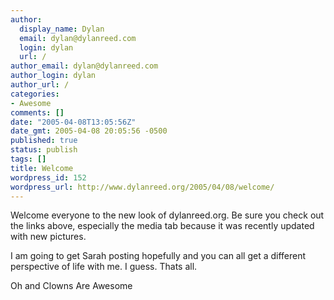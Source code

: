```yaml
---
author:
  display_name: Dylan
  email: dylan@dylanreed.com
  login: dylan
  url: /
author_email: dylan@dylanreed.com
author_login: dylan
author_url: /
categories:
- Awesome
comments: []
date: "2005-04-08T13:05:56Z"
date_gmt: 2005-04-08 20:05:56 -0500
published: true
status: publish
tags: []
title: Welcome
wordpress_id: 152
wordpress_url: http://www.dylanreed.org/2005/04/08/welcome/
---
```


Welcome everyone to the new look of dylanreed.org. Be sure you check out the links above, especially the media tab because it was recently updated with new pictures. 

I am going to get Sarah posting hopefully and you can all get a different perspective of life with me. I guess. Thats all.

Oh and Clowns Are Awesome
